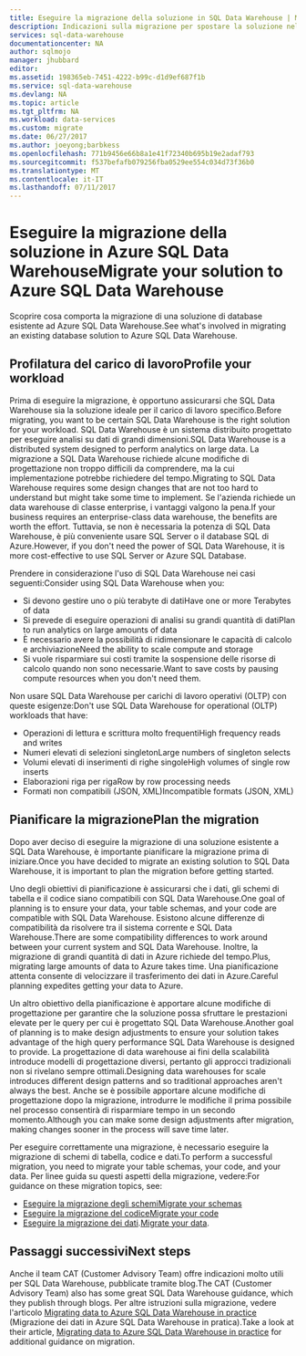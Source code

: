 ```yaml
---
title: Eseguire la migrazione della soluzione in SQL Data Warehouse | Microsoft Docs
description: Indicazioni sulla migrazione per spostare la soluzione nella piattaforma Azure SQL Data Warehouse.
services: sql-data-warehouse
documentationcenter: NA
author: sqlmojo
manager: jhubbard
editor: 
ms.assetid: 198365eb-7451-4222-b99c-d1d9ef687f1b
ms.service: sql-data-warehouse
ms.devlang: NA
ms.topic: article
ms.tgt_pltfrm: NA
ms.workload: data-services
ms.custom: migrate
ms.date: 06/27/2017
ms.author: joeyong;barbkess
ms.openlocfilehash: 771b9456e66b8a1e41f72340b695b19e2adaf793
ms.sourcegitcommit: f537befafb079256fba0529ee554c034d73f36b0
ms.translationtype: MT
ms.contentlocale: it-IT
ms.lasthandoff: 07/11/2017
---
```

# <a name="migrate-your-solution-to-azure-sql-data-warehouse"></a><span data-ttu-id="14fa9-103">Eseguire la migrazione della soluzione in Azure SQL Data Warehouse</span><span class="sxs-lookup"><span data-stu-id="14fa9-103">Migrate your solution to Azure SQL Data Warehouse</span></span>
<span data-ttu-id="14fa9-104">Scoprire cosa comporta la migrazione di una soluzione di database esistente ad Azure SQL Data Warehouse.</span><span class="sxs-lookup"><span data-stu-id="14fa9-104">See what's involved in migrating an existing database solution to Azure SQL Data Warehouse.</span></span> 

## <a name="profile-your-workload"></a><span data-ttu-id="14fa9-105">Profilatura del carico di lavoro</span><span class="sxs-lookup"><span data-stu-id="14fa9-105">Profile your workload</span></span>
<span data-ttu-id="14fa9-106">Prima di eseguire la migrazione, è opportuno assicurarsi che SQL Data Warehouse sia la soluzione ideale per il carico di lavoro specifico.</span><span class="sxs-lookup"><span data-stu-id="14fa9-106">Before migrating, you want to be certain SQL Data Warehouse is the right solution for your workload.</span></span> <span data-ttu-id="14fa9-107">SQL Data Warehouse è un sistema distribuito progettato per eseguire analisi su dati di grandi dimensioni.</span><span class="sxs-lookup"><span data-stu-id="14fa9-107">SQL Data Warehouse is a distributed system designed to perform analytics on large data.</span></span>  <span data-ttu-id="14fa9-108">La migrazione a SQL Data Warehouse richiede alcune modifiche di progettazione non troppo difficili da comprendere, ma la cui implementazione potrebbe richiedere del tempo.</span><span class="sxs-lookup"><span data-stu-id="14fa9-108">Migrating to SQL Data Warehouse requires some design changes that are not too hard to understand but might take some time to implement.</span></span> <span data-ttu-id="14fa9-109">Se l'azienda richiede un data warehouse di classe enterprise, i vantaggi valgono la pena.</span><span class="sxs-lookup"><span data-stu-id="14fa9-109">If your business requires an enterprise-class data warehouse, the benefits are worth the effort.</span></span> <span data-ttu-id="14fa9-110">Tuttavia, se non è necessaria la potenza di SQL Data Warehouse, è più conveniente usare SQL Server o il database SQL di Azure.</span><span class="sxs-lookup"><span data-stu-id="14fa9-110">However, if you don't need the power of SQL Data Warehouse, it is more cost-effective to use SQL Server or Azure SQL Database.</span></span>

<span data-ttu-id="14fa9-111">Prendere in considerazione l'uso di SQL Data Warehouse nei casi seguenti:</span><span class="sxs-lookup"><span data-stu-id="14fa9-111">Consider using SQL Data Warehouse when you:</span></span>
- <span data-ttu-id="14fa9-112">Si devono gestire uno o più terabyte di dati</span><span class="sxs-lookup"><span data-stu-id="14fa9-112">Have one or more Terabytes of data</span></span>
- <span data-ttu-id="14fa9-113">Si prevede di eseguire operazioni di analisi su grandi quantità di dati</span><span class="sxs-lookup"><span data-stu-id="14fa9-113">Plan to run analytics on large amounts of data</span></span>
- <span data-ttu-id="14fa9-114">È necessario avere la possibilità di ridimensionare le capacità di calcolo e archiviazione</span><span class="sxs-lookup"><span data-stu-id="14fa9-114">Need the ability to scale compute and storage</span></span> 
- <span data-ttu-id="14fa9-115">Si vuole risparmiare sui costi tramite la sospensione delle risorse di calcolo quando non sono necessarie.</span><span class="sxs-lookup"><span data-stu-id="14fa9-115">Want to save costs by pausing compute resources when you don't need them.</span></span>

<span data-ttu-id="14fa9-116">Non usare SQL Data Warehouse per carichi di lavoro operativi (OLTP) con queste esigenze:</span><span class="sxs-lookup"><span data-stu-id="14fa9-116">Don't use SQL Data Warehouse for operational (OLTP) workloads that have:</span></span>
- <span data-ttu-id="14fa9-117">Operazioni di lettura e scrittura molto frequenti</span><span class="sxs-lookup"><span data-stu-id="14fa9-117">High frequency reads and writes</span></span>
- <span data-ttu-id="14fa9-118">Numeri elevati di selezioni singleton</span><span class="sxs-lookup"><span data-stu-id="14fa9-118">Large numbers of singleton selects</span></span>
- <span data-ttu-id="14fa9-119">Volumi elevati di inserimenti di righe singole</span><span class="sxs-lookup"><span data-stu-id="14fa9-119">High volumes of single row inserts</span></span>
- <span data-ttu-id="14fa9-120">Elaborazioni riga per riga</span><span class="sxs-lookup"><span data-stu-id="14fa9-120">Row by row processing needs</span></span>
- <span data-ttu-id="14fa9-121">Formati non compatibili (JSON, XML)</span><span class="sxs-lookup"><span data-stu-id="14fa9-121">Incompatible formats (JSON, XML)</span></span>


## <a name="plan-the-migration"></a><span data-ttu-id="14fa9-122">Pianificare la migrazione</span><span class="sxs-lookup"><span data-stu-id="14fa9-122">Plan the migration</span></span>

<span data-ttu-id="14fa9-123">Dopo aver deciso di eseguire la migrazione di una soluzione esistente a SQL Data Warehouse, è importante pianificare la migrazione prima di iniziare.</span><span class="sxs-lookup"><span data-stu-id="14fa9-123">Once you have decided to migrate an existing solution to SQL Data Warehouse, it is important to plan the migration before getting started.</span></span> 

<span data-ttu-id="14fa9-124">Uno degli obiettivi di pianificazione è assicurarsi che i dati, gli schemi di tabella e il codice siano compatibili con SQL Data Warehouse.</span><span class="sxs-lookup"><span data-stu-id="14fa9-124">One goal of planning is to ensure your data, your table schemas, and your code are compatible with SQL Data Warehouse.</span></span> <span data-ttu-id="14fa9-125">Esistono alcune differenze di compatibilità da risolvere tra il sistema corrente e SQL Data Warehouse.</span><span class="sxs-lookup"><span data-stu-id="14fa9-125">There are some compatibility differences to work around between your current system and SQL Data Warehouse.</span></span> <span data-ttu-id="14fa9-126">Inoltre, la migrazione di grandi quantità di dati in Azure richiede del tempo.</span><span class="sxs-lookup"><span data-stu-id="14fa9-126">Plus, migrating large amounts of data to Azure takes time.</span></span> <span data-ttu-id="14fa9-127">Una pianificazione attenta consente di velocizzare il trasferimento dei dati in Azure.</span><span class="sxs-lookup"><span data-stu-id="14fa9-127">Careful planning expedites getting your data to Azure.</span></span> 

<span data-ttu-id="14fa9-128">Un altro obiettivo della pianificazione è apportare alcune modifiche di progettazione per garantire che la soluzione possa sfruttare le prestazioni elevate per le query per cui è progettato SQL Data Warehouse.</span><span class="sxs-lookup"><span data-stu-id="14fa9-128">Another goal of planning is to make design adjustments to ensure your solution takes advantage of the high query performance SQL Data Warehouse is designed to provide.</span></span> <span data-ttu-id="14fa9-129">La progettazione di data warehouse ai fini della scalabilità introduce modelli di progettazione diversi, pertanto gli approcci tradizionali non si rivelano sempre ottimali.</span><span class="sxs-lookup"><span data-stu-id="14fa9-129">Designing data warehouses for scale introduces different design patterns and so traditional approaches aren't always the best.</span></span> <span data-ttu-id="14fa9-130">Anche se è possibile apportare alcune modifiche di progettazione dopo la migrazione, introdurre le modifiche il prima possibile nel processo consentirà di risparmiare tempo in un secondo momento.</span><span class="sxs-lookup"><span data-stu-id="14fa9-130">Although you can make some design adjustments after migration, making changes sooner in the process will save time later.</span></span>

<span data-ttu-id="14fa9-131">Per eseguire correttamente una migrazione, è necessario eseguire la migrazione di schemi di tabella, codice e dati.</span><span class="sxs-lookup"><span data-stu-id="14fa9-131">To perform a successful migration, you need to migrate your table schemas, your code, and your data.</span></span> <span data-ttu-id="14fa9-132">Per linee guida su questi aspetti della migrazione, vedere:</span><span class="sxs-lookup"><span data-stu-id="14fa9-132">For guidance on these migration topics, see:</span></span>

-  [<span data-ttu-id="14fa9-133">Eseguire la migrazione degli schemi</span><span class="sxs-lookup"><span data-stu-id="14fa9-133">Migrate your schemas</span></span>](sql-data-warehouse-migrate-schema.md)
-  [<span data-ttu-id="14fa9-134">Eseguire la migrazione del codice</span><span class="sxs-lookup"><span data-stu-id="14fa9-134">Migrate your code</span></span>](sql-data-warehouse-migrate-code.md)
-  <span data-ttu-id="14fa9-135">[Eseguire la migrazione dei dati](sql-data-warehouse-migrate-data.md).</span><span class="sxs-lookup"><span data-stu-id="14fa9-135">[Migrate your data](sql-data-warehouse-migrate-data.md).</span></span> 

<!--
## Perform the migration


## Deploy the solution


## Validate the migration

-->

## <a name="next-steps"></a><span data-ttu-id="14fa9-136">Passaggi successivi</span><span class="sxs-lookup"><span data-stu-id="14fa9-136">Next steps</span></span>
<span data-ttu-id="14fa9-137">Anche il team CAT (Customer Advisory Team) offre indicazioni molto utili per SQL Data Warehouse, pubblicate tramite blog.</span><span class="sxs-lookup"><span data-stu-id="14fa9-137">The CAT (Customer Advisory Team) also has some great SQL Data Warehouse guidance, which they publish through blogs.</span></span>  <span data-ttu-id="14fa9-138">Per altre istruzioni sulla migrazione, vedere l'articolo [Migrating data to Azure SQL Data Warehouse in practice][Migrating data to Azure SQL Data Warehouse in practice] (Migrazione dei dati in Azure SQL Data Warehouse in pratica).</span><span class="sxs-lookup"><span data-stu-id="14fa9-138">Take a look at their article, [Migrating data to Azure SQL Data Warehouse in practice][Migrating data to Azure SQL Data Warehouse in practice] for additional guidance on migration.</span></span>

<!--Image references-->

<!--Article references-->

<!--MSDN references-->

<!--Other Web references-->
[Migrating data to Azure SQL Data Warehouse in practice]: https://blogs.msdn.microsoft.com/sqlcat/2016/08/18/migrating-data-to-azure-sql-data-warehouse-in-practice/
